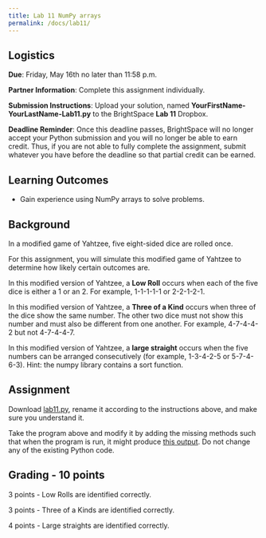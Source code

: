 ```yaml
---
title: Lab 11 NumPy arrays
permalink: /docs/lab11/
---
```


## Logistics
**Due**: Friday, May 16th no later than 11:58 p.m.

**Partner Information**: Complete this assignment individually.

**Submission Instructions**: Upload your solution, named **YourFirstName-YourLastName-Lab11.py** to the BrightSpace **Lab 11** Dropbox.

**Deadline Reminder**: Once this deadline passes, BrightSpace will no longer accept your Python submission and you will no longer be able to earn credit. Thus, if you are not able to fully complete the assignment, submit whatever you have before the deadline so that partial credit can be earned.

## Learning Outcomes
- Gain experience using NumPy arrays to solve problems.

## Background
In a modified game of Yahtzee, five eight-sided dice are rolled once.

For this assignment, you will simulate this modified game of Yahtzee to determine how likely certain outcomes are.

In this modified version of Yahtzee, a **Low Roll** occurs when each of the five dice is either a 1 or an 2. For example, 1-1-1-1-1 or 2-2-1-2-1.

In this modified version of Yahtzee, a **Three of a Kind** occurs when three of the dice show the same number. The other two dice must not show this number and must also be different from one another. For example, 4-7-4-4-2 but not 4-7-4-4-7.

In this modified version of Yahtzee, a **large straight** occurs when the five numbers can be arranged consecutively (for example, 1-3-4-2-5 or 5-7-4-6-3). Hint: the numpy library contains a sort function.

## Assignment
Download [lab11.py](../lessons/code/lab11.py), rename it according to the instructions above, and make sure you understand it.

Take the program above and modify it by adding the missing methods such that when the program is run, it might produce [this output](../lessons/code/lab11_output.txt). Do not change any of the existing Python code.

## Grading - 10 points
3 points - Low Rolls are identified correctly.

3 points - Three of a Kinds are identified correctly.

4 points - Large straights are identified correctly.